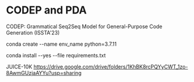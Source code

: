 # CODEP and PDA
CODEP: Grammatical Seq2Seq Model for General-Purpose Code Generation (ISSTA'23)


conda create --name env_name python=3.7.11

conda install --yes --file requirements.txt

JUICE-10K
https://drive.google.com/drive/folders/1KhBK8rcPQYyCWT_1zo-8AwmGUzjaAYYu?usp=sharing
